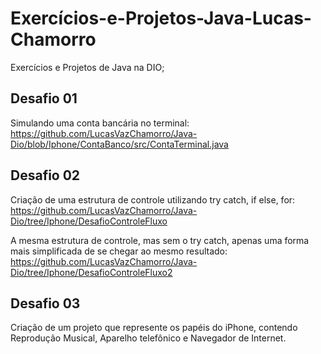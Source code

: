 
# Exercícios-e-Projetos-Java-Lucas-Chamorro
Exercícios e Projetos de Java na DIO;




## Desafio 01 

Simulando uma conta bancária no terminal: 
https://github.com/LucasVazChamorro/Java-Dio/blob/Iphone/ContaBanco/src/ContaTerminal.java
## Desafio 02

Criação de uma estrutura de controle utilizando try catch, if else, for:
https://github.com/LucasVazChamorro/Java-Dio/tree/Iphone/DesafioControleFluxo


A mesma estrutura de controle, mas sem o try catch, apenas uma forma mais simplificada de se chegar ao mesmo resultado:
https://github.com/LucasVazChamorro/Java-Dio/tree/Iphone/DesafioControleFluxo2

## Desafio 03
Criação de um projeto que represente os papéis do iPhone, contendo Reprodução Musical, Aparelho telefônico e Navegador de Internet.
